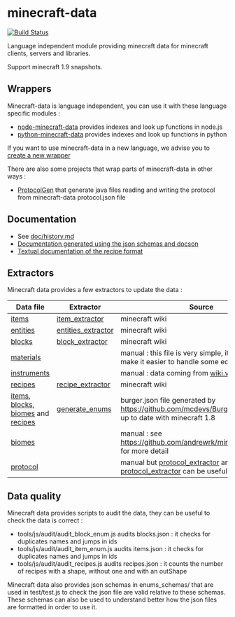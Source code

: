 # minecraft-data 
[![Build Status](https://circleci.com/gh/PrismarineJS/minecraft-data/tree/1.9.svg?style=shield)](https://circleci.com/gh/PrismarineJS/minecraft-data/tree/1.9)

Language independent module providing minecraft data for minecraft clients, servers and libraries.

Support minecraft 1.9 snapshots.

## Wrappers

Minecraft-data is language independent, you can use it with these language specific modules :

* [node-minecraft-data](https://github.com/PrismarineJS/node-minecraft-data) provides indexes and look up functions in node.js
* [python-minecraft-data](https://github.com/rom1504/python-minecraft-data) provides indexes and look up functions in python

If you want to use minecraft-data in a new language, we advise you to [create a new wrapper](doc/make-a-new-wrapper.md)

There are also some projects that wrap parts of minecraft-data in other ways :

* [ProtocolGen](https://github.com/Johni0702/ProtocolGen) that generate java files reading and writing the protocol
 from minecraft-data protocol.json file

## Documentation

 * See [doc/history.md](doc/history.md)
 * [Documentation generated using the json schemas and docson](http://prismarinejs.github.io/minecraft-data/?v=1.9)
 * [Textual documentation of the recipe format](doc/recipes.md)

## Extractors

Minecraft data provides a few extractors to update the data :

| Data file | Extractor | Source |
| --------- | --------- | ------ |
| [items](enums/items.json) | [item_extractor](tools/js/wiki_extractor/item_extractor.js) | minecraft wiki |
| [entities](enums/entities.json) | [entities_extractor](tools/js/wiki_extractor/entities_extractor.js) | minecraft wiki |
| [blocks](enums/blocks.json) | [block_extractor](tools/js/wiki_extractor/block_extractor.js) | minecraft wiki |
| [materials](enums/materials.json) | | manual : this file is very simple, it is there to make it easier to handle some edge cases |
| [instruments](enums/instruments.json) |  | manual : data coming from [wiki.vg](http://wiki.vg/Block_Actions) |
| [recipes](enums/recipes.json) | [recipe_extractor](tools/js/wiki_extractor/recipe_extractor.js) | minecraft wiki |
| [items](enums/items.json), [blocks](enums/blocks.json), [biomes](enums/biomes.json) and [recipes](enums/recipes.json) | [generate_enums](tools/js/burger_extractor/generate_enums.js) | burger.json file generated by https://github.com/mcdevs/Burger which is not up to date with minecraft 1.8 |
| [biomes](enums/biomes.json) | | manual : see https://github.com/andrewrk/mineflayer/pull/197 for more detail |
| [protocol](enums/protocol.json) | | manual but [protocol_extractor](tools/js/wiki_extractor/protocol_extractor.js) and [protocol_extractor](tools/js/decompiled_extractor/protocol_extractor.json) can be useful for updating it |


## Data quality

Minecraft data provides scripts to audit the data, they can be useful to check the data is correct :

 * tools/js/audit/audit_block_enum.js audits blocks.json : it checks for duplicates names and jumps in ids
 * tools/js/audit/audit_item_enum.js audits items.json : it checks for duplicates names and jumps in ids
 * tools/js/audit/audit_recipes.js audits recipes.json : it counts the number of recipes with a shape, without one and with an outShape 
 
Minecraft data also provides json schemas in enums_schemas/ that are used in test/test.js to check the json file are valid relative to these schemas.
These schemas can also be used to understand better how the json files are formatted in order to use it.
